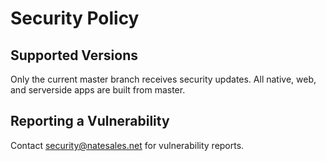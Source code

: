 # Security Policy

## Supported Versions

Only the current master branch receives security updates. All native, web, and serverside apps are built from master.

## Reporting a Vulnerability

Contact security@natesales.net for vulnerability reports. 
